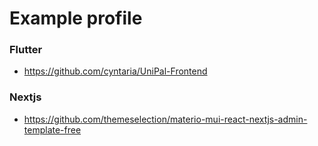 # Example profile

### Flutter

- https://github.com/cyntaria/UniPal-Frontend


### Nextjs
- https://github.com/themeselection/materio-mui-react-nextjs-admin-template-free
